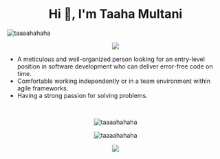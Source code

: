 <h1 align="center">Hi 👋, I'm Taaha Multani </h1>

<p align="left"> <img src="https://komarev.com/ghpvc/?username=taaaahahaha&label=Profile%20views&color=0e75b6&style=flat" alt="taaaahahaha" /> </p>

<p align="center"><img src="https://media.giphy.com/media/CuuSHzuc0O166MRfjt/giphy.gif" /></p>

- A meticulous and well-organized person looking for an entry-level position in software development who can deliver error-free code on time. 
- Comfortable working independently or in a team environment within agile frameworks. 
- Having a strong passion for solving problems.


&nbsp;

<p align="center"> <img  src="https://github-readme-stats.vercel.app/api/top-langs?username=taaaahahaha&show_icons=true&locale=en&layout=compact" alt="taaaahahaha" /> </p>

<p align="center"> <img src="https://github-readme-stats.vercel.app/api?username=taaaahahaha&show_icons=true&locale=en" alt="taaaahahaha" /> </p>

<p align="center"><img src="https://i.giphy.com/RThN0hOS2GO4M.gif" /></p>

